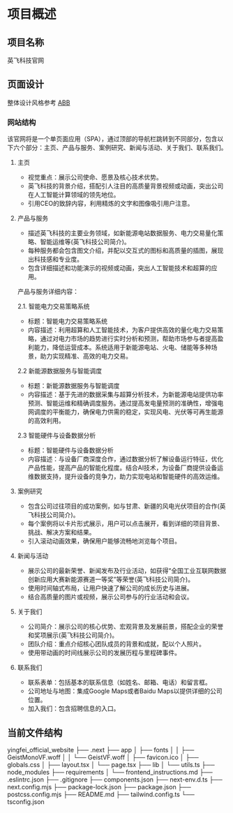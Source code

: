 # 项目概述

## 项目名称

英飞科技官网

## 页面设计

整体设计风格参考 [ABB](https://global.abb/group/en)

### 网站结构

该官网将是一个单页面应用（SPA），通过顶部的导航栏跳转到不同部分，包含以下六个部分：主页、产品与服务、案例研究、新闻与活动、关于我们、联系我们。

1. 主页

    - 视觉重点：展示公司使命、愿景及核心技术优势。
    - 英飞科技的背景介绍，搭配引人注目的高质量背景视频或动画，突出公司在人工智能计算领域的领先地位。
    - 引用CEO的致辞内容，利用精炼的文字和图像吸引用户注意。

2. 产品与服务

    - 描述英飞科技的主要业务领域，如新能源电站数据服务、电力交易量化策略、智能运维等​(英飞科技公司简介)。
    - 每种服务都会包含图文介绍，并配以交互式的图标和高质量的插图，展现出科技感和专业度。
    - 包含详细描述和功能演示的视频或动画，突出人工智能技术和超算的应用。

    产品与服务详细内容：

    2.1. 智能电力交易策略系统
    - 标题：智能电力交易策略系统
    - 内容描述：利用超算和人工智能技术，为客户提供高效的量化电力交易策略，通过对电力市场的趋势进行实时分析和预测，帮助市场参与者提高盈利能力，降低运营成本。系统适用于新能源电站、火电、储能等多种场景，助力实现精准、高效的电力交易。

    2.2 新能源数据服务与智能调度
    - 标题：新能源数据服务与智能调度
    - 内容描述：基于先进的数据采集与超算分析技术，为新能源电站提供功率预测、智能运维和精确调度服务。通过提高发电量预测的准确性，增强电网调度的平衡能力，确保电力供需的稳定，实现风电、光伏等可再生能源的高效利用。

    2.3 智能硬件与设备数据分析
    - 标题：智能硬件与设备数据分析
    - 内容描述：与设备厂商深度合作，通过数据分析了解设备运行特征，优化产品性能，提高产品的智能化程度。结合AI技术，为设备厂商提供设备运维数据支持，提升设备的竞争力，助力实现电站和智能硬件的高效运维。

3. 案例研究

    - 包含公司过往项目的成功案例，如与甘肃、新疆的风电光伏项目的合作​(英飞科技公司简介)。
    - 每个案例将以卡片形式展示，用户可以点击展开，看到详细的项目背景、挑战、解决方案和结果。
    - 引入滚动动画效果，确保用户能够流畅地浏览每个项目。

4. 新闻与活动

    - 展示公司的最新荣誉、新闻发布及行业活动，如获得“全国工业互联网数据创新应用大赛新能源赛道一等奖”等荣誉​(英飞科技公司简介)。
    - 使用时间轴式布局，让用户快速了解公司的成长历史与进展。
    - 结合高质量的图片或视频，展示公司参与的行业活动和会议。

5. 关于我们

    - 公司简介：展示公司的核心优势、宏观背景及发展前景，搭配企业的荣誉和奖项展示​(英飞科技公司简介)。
    - 团队介绍：重点介绍核心团队成员的背景和成就，配以个人照片。
    - 使用带动画的时间线展示公司的发展历程与里程碑事件。

6. 联系我们

    - 联系表单：包括基本的联系信息（如姓名、邮箱、电话）和留言框。
    - 公司地址与地图：集成Google Maps或者Baidu Maps以提供详细的公司位置。
    - 加入我们：包含招聘信息的入口。

## 当前文件结构

yingfei_official_website
├── .next
├── app
│   ├── fonts
│   │   ├── GeistMonoVF.woff
│   │   └── GeistVF.woff
│   ├── favicon.ico
│   ├── globals.css
│   ├── layout.tsx
│   └── page.tsx
├── lib
│   └── utils.ts
├── node_modules
├── requirements
│   └── frontend_instructions.md
├── .eslintrc.json
├── .gitignore
├── components.json
├── next-env.d.ts
├── next.config.mjs
├── package-lock.json
├── package.json
├── postcss.config.mjs
├── README.md
├── tailwind.config.ts
└── tsconfig.json
